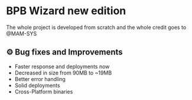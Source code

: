 # BPB Wizard new edition
The whole project is developed from scratch and the whole credit goes to @MAM-SYS

## ⚙️ Bug fixes and Improvements
- Faster response and deployments now
- Decreased in size from 90MB to ~19MB
- Better error handling
- Solid deployments
- Cross-Platform binaries